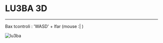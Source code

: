  # LU3BA 3D 
 __________________


Bax tcontroli : 'WASD' + lfar (mouse :| )

![lu3ba](/screenshots/LU3BA.gif)